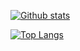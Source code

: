  

[![Github stats](https://github-readme-stats.vercel.app/api?username=m04az&hide=stars&show_icons=true&theme=dracula&hide_border=true&include_all_commits=true&count_private=true)](https://github.com/m04az?tab=repositories)

[![Top Langs](https://github-readme-stats.vercel.app/api/top-langs/?username=m04az&show_icons=true&layout=compact&theme=dracula&hide_border=true)](https://github.com/m04az?tab=repositories)



<!--
**m04az/m04az** is a ✨ _special_ ✨ repository because its `README.md` (this file) appears on your GitHub profile.

Here are some ideas to get you started:

- 🔭 I’m currently working on ...
- 🌱 I’m currently learning ...
- 👯 I’m looking to collaborate on ...
- 🤔 I’m looking for help with ...
- 💬 Ask me about ...
- 📫 How to reach me: ...
- 😄 Pronouns: ...
- ⚡ Fun fact: ...
-->
